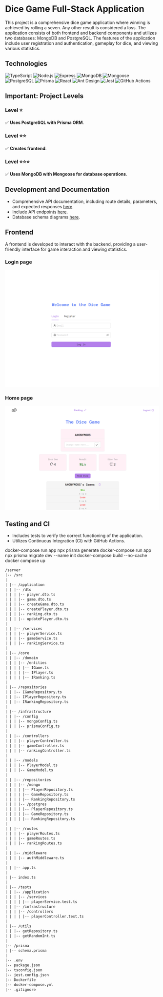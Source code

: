 # Dice Game Full-Stack Application

This project is a comprehensive dice game application where winning is achieved by rolling a seven. Any other result is considered a loss. The application consists of both frontend and backend components and utilizes two databases: MongoDB and PostgreSQL. The features of the application include user registration and authentication, gameplay for dice, and viewing various statistics.

## Technologies

![TypeScript](https://img.shields.io/badge/-TypeScript-3178C6?style=flat-square&logo=typescript&logoColor=white)
![Node.js](https://img.shields.io/badge/-Node.js-339933?style=flat-square&logo=nodedotjs&logoColor=white)
![Express](https://img.shields.io/badge/-Express-000000?style=flat-square&logo=express&logoColor=white)
![MongoDB](https://img.shields.io/badge/-MongoDB-47A248?style=flat-square&logo=mongodb&logoColor=white)
![Mongoose](https://img.shields.io/badge/-Mongoose-880000?style=flat-square&logo=mongoose&logoColor=white)
![PostgreSQL](https://img.shields.io/badge/-PostgreSQL-336791?style=flat-square&logo=postgresql&logoColor=white)
![Prisma](https://img.shields.io/badge/-Prisma-2D3748?style=flat-square&logo=prisma&logoColor=white)
![React](https://img.shields.io/badge/-React-61DAFB?style=flat-square&logo=react&logoColor=black)
![Ant Design](https://img.shields.io/badge/-Ant_Design-0170FE?style=flat-square&logo=antdesign&logoColor=white)
![Jest](https://img.shields.io/badge/-Jest-C21325?style=flat-square&logo=jest&logoColor=white)
![GitHub Actions](https://img.shields.io/badge/-GitHub_Actions-2088FF?style=flat-square&logo=github-actions&logoColor=white)

## Important: Project Levels

### Level ⭐️

✅ **Uses PostgreSQL with Prisma ORM**.

### Level ⭐️⭐️ 

✅ **Creates frontend**.

### Level ⭐️⭐️⭐️

✅ **Uses MongoDB with Mongoose for database operations**.

## Development and Documentation

- Comprehensive API documentation, including route details, parameters, and expected responses [here](server/docs/sprint-6.postman_collection.json).
- Include API endpoints [here](./API.md).
- Database schema diagrams [here](server/docs/Diagram.jpg).


## Frontend

A frontend is developed to interact with the backend, providing a user-friendly interface for game interaction and viewing statistics.

### Login page

![Login page](./login.png)

### Home page

![Home page](./home.png)

## Testing and CI

- Includes tests to verify the correct functioning of the application.
- Utilizes Continuous Integration (CI) with GitHub Actions.


docker-compose run app npx prisma generate
docker-compose run app npx prisma migrate dev --name init
docker-compose build --no-cache
docker compose up


```
/server
|-- /src
|
| |-- /application
| | |-- /dto
| | | |-- player.dto.ts
| | | |-- game.dto.ts
| | | |-- createGame.dto.ts
| | | |-- createPlayer.dto.ts
| | | |-- ranking.dto.ts
| | | |-- updatePlayer.dto.ts
|
| | |-- /services
| | | |-- playerService.ts
| | | |-- gameService.ts
| | | |-- rankingService.ts
|
| |-- /core
| | |-- /domain
| | | |-- /entities
| | | | |-- IGame.ts
| | | | |-- IPlayer.ts
| | | | |-- IRanking.ts
|
| |-- /repositories
| | |-- IGameRepository.ts
| | |-- IPlayerRepository.ts
| | |-- IRankingRepository.ts
|
| |-- /infrastructure
| | |-- /config
| | | |-- mongoConfig.ts
| | | |-- prismaConfig.ts
|
| | |-- /controllers
| | | |-- playerController.ts
| | | |-- gameController.ts
| | | |-- rankingController.ts
|
| | |-- /models
| | | |-- PlayerModel.ts
| | | |-- GameModel.ts
|
| | |-- /repositories
| | | |-- /mongo
| | | | |-- PlayerRepository.ts
| | | | |-- GameRepository.ts
| | | | |-- RankingRepository.ts
| | | |-- /postgres
| | | | |-- PlayerRepository.ts
| | | | |-- GameRepository.ts
| | | | |-- RankingRepository.ts
|
| | |-- /routes
| | | |-- playerRoutes.ts
| | | |-- gameRoutes.ts
| | | |-- rankingRoutes.ts
|
| | |-- /middleware
| | | |-- authMiddleware.ts
|
| | |-- app.ts
|
| |-- index.ts
|
| |-- /tests
| | |-- /application
| | | |-- /services
| | | | |-- playerService.test.ts
| | |-- /infrastructure
| | | |-- /controllers
| | | | |-- playerController.test.ts
|
| |-- /utils
| | |-- getRepository.ts
| | |-- getRandomInt.ts
|
|-- /prisma
| |-- schema.prisma
|
|-- .env
|-- package.json
|-- tsconfig.json
|-- jest.config.json
|-- Dockerfile
|-- docker-compose.yml
|-- .gitignore
```
